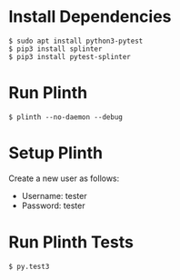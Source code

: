 # Install Dependencies

```
$ sudo apt install python3-pytest
$ pip3 install splinter
$ pip3 install pytest-splinter
```

# Run Plinth

```
$ plinth --no-daemon --debug
```

# Setup Plinth

Create a new user as follows:

* Username: tester
* Password: tester

# Run Plinth Tests

```
$ py.test3
```
